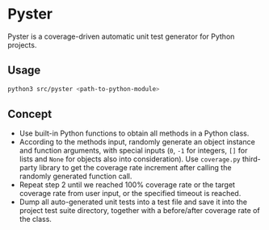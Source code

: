 # Pyster

Pyster is a coverage-driven automatic unit test generator for Python projects.

## Usage
```bash
python3 src/pyster <path-to-python-module>
```

## Concept
* Use built-in Python functions to obtain all methods in a Python class.
* According to the methods input, randomly generate an object instance and function arguments, with special inputs (`0`, `-1` for integers, `[]` for lists and `None` for objects also into consideration). Use `coverage.py` third-party library to get the coverage rate increment after calling the randomly generated function call.
* Repeat step 2 until we reached 100% coverage rate or the target coverage rate from user input, or the specified timeout is reached.
* Dump all auto-generated unit tests into a test file and save it into the project test suite directory, together with a before/after coverage rate of the class.

